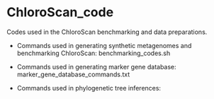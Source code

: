 # ChloroScan_code
Codes used in the ChloroScan benchmarking and data preparations. 

 - Commands used in generating synthetic metagenomes and benchmarking ChloroScan: benchmarking_codes.sh

 - Commands used in generating marker gene database: marker_gene_database_commands.txt

 - Commands used in phylogenetic tree inferences: 